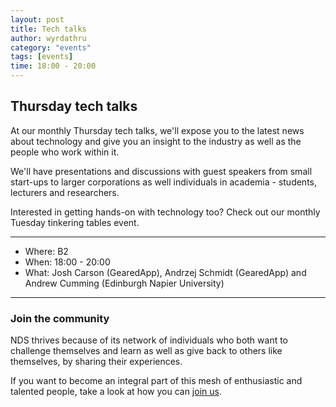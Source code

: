 ```yaml
---
layout: post
title: Tech talks
author: wyrdathru
category: "events"
tags: [events]
time: 18:00 - 20:00
---
```

## Thursday tech talks

At our monthly Thursday tech talks, we'll expose you to the latest news about technology and give you an insight to the industry as well as the people who work within it. 

We'll have presentations and discussions with guest speakers from small start-ups to larger corporations as well individuals in academia - students, lecturers and researchers.

Interested in getting hands-on with technology too? Check out our monthly Tuesday tinkering tables event.

---

- Where: B2
- When: 18:00 - 20:00
- What: Josh Carson (GearedApp), Andrzej Schmidt (GearedApp) and Andrew Cumming (Edinburgh Napier University)

---

### Join the community

NDS thrives because of its network of individuals who both want to challenge themselves and learn as well as give back to others like themselves, by sharing their experiences.

If you want to become an integral part of this mesh of enthusiastic and talented people, take a look at how you can <a href="http://napierdevsoc.uk/join/index.html">join us</a>.